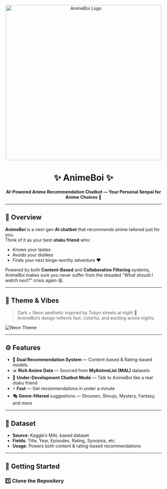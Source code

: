 <!-- Banner Section -->
<p align="center">
  <img src="https://i.imgur.com/wXxk3hD.gif" width="500" alt="AnimeBoi Logo">
</p>

<h1 align="center">✨ AnimeBoi ✨</h1>
<p align="center">
  <b>AI-Powered Anime Recommendation Chatbot — Your Personal Senpai for Anime Choices 🎌</b>
</p>

---

## 🌸 Overview

**AnimeBoi** is a next-gen **AI chatbot** that recommends anime tailored just for you.  
Think of it as your best **otaku friend** who:
- Knows your tastes
- Avoids your dislikes
- Finds your next binge-worthy adventure ❤️

Powered by both **Content-Based** and **Collaborative Filtering** systems, AnimeBoi makes sure you never suffer from the dreaded _“What should I watch next?”_ crisis again 😩.

---

## 🎨 Theme & Vibes
> Dark + Neon aesthetic inspired by Tokyo streets at night 🌃  
> AnimeBoi’s design reflects fast, colorful, and exciting anime nights.

![Neon Theme](https://i.imgur.com/Te5cYtD.gif)

---

## ⚙️ Features
- 🎯 **Dual Recommendation System** — Content-based & Rating-based models
- 📊 **Rich Anime Data** — Sourced from **MyAnimeList (MAL)** datasets
- 💬 **Under-Development Chatbot Mode** — Talk to AnimeBoi like a real otaku friend
- ⚡ **Fast** — Get recommendations in under a minute
- 🎭 **Genre-filtered** suggestions — Shounen, Shoujo, Mystery, Fantasy, and more

---

## 📂 Dataset
- **Source**: Kaggle’s MAL-based dataset  
- **Fields**: Title, Year, Episodes, Rating, Synopsis, etc.  
- **Usage**: Powers both content & rating-based recommendations

---

## 🚀 Getting Started

### 1️⃣ Clone the Repository
